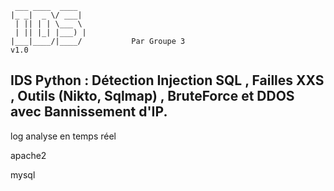      ___ ____  ____
    |_ _|  _ \/ ___|
     | || | | \___ \
     | || |_| |___) |
    |___|____/|____/           Par Groupe 3   
    v1.0


## IDS Python : Détection Injection SQL , Failles XXS , Outils (Nikto, Sqlmap) , BruteForce et DDOS avec Bannissement d'IP.


log analyse en temps réel 

apache2 

mysql
